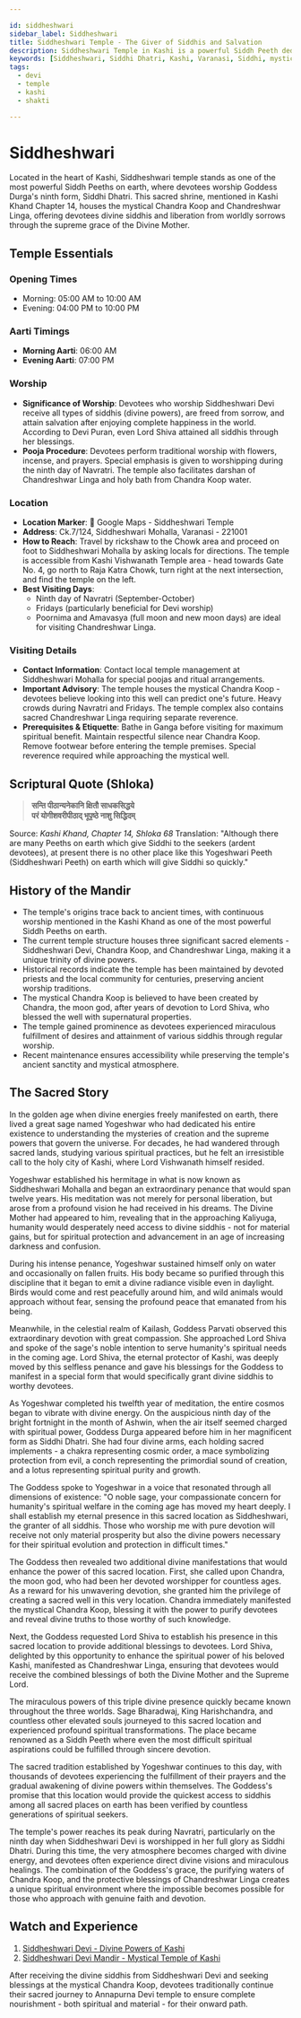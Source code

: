 ```yaml
---

id: siddheshwari
sidebar_label: Siddheshwari
title: Siddheshwari Temple - The Giver of Siddhis and Salvation
description: Siddheshwari Temple in Kashi is a powerful Siddh Peeth dedicated to Goddess Durga's ninth form, Siddhi Dhatri, which grants divine mystical powers and liberation from worldly sorrows.
keywords: [Siddheshwari, Siddhi Dhatri, Kashi, Varanasi, Siddhi, mystical powers]
tags:
  - devi
  - temple
  - kashi
  - shakti

---
```


# Siddheshwari

Located in the heart of Kashi, Siddheshwari temple stands as one of the most powerful Siddh Peeths on earth, where devotees worship Goddess Durga's ninth form, Siddhi Dhatri. This sacred shrine, mentioned in Kashi Khand Chapter 14, houses the mystical Chandra Koop and Chandreshwar Linga, offering devotees divine siddhis and liberation from worldly sorrows through the supreme grace of the Divine Mother.

## Temple Essentials

### Opening Times

  * Morning: 05:00 AM to 10:00 AM
  * Evening: 04:00 PM to 10:00 PM

### Aarti Timings

  * **Morning Aarti**: 06:00 AM
  * **Evening Aarti**: 07:00 PM

### Worship

  * **Significance of Worship**: Devotees who worship Siddheshwari Devi receive all types of siddhis (divine powers), are freed from sorrow, and attain salvation after enjoying complete happiness in the world. According to Devi Puran, even Lord Shiva attained all siddhis through her blessings.
  * **Pooja Procedure**: Devotees perform traditional worship with flowers, incense, and prayers. Special emphasis is given to worshipping during the ninth day of Navratri. The temple also facilitates darshan of Chandreshwar Linga and holy bath from Chandra Koop water.

### Location

  * **Location Marker**: 📍 Google Maps - Siddheshwari Temple
  * **Address**: Ck.7/124, Siddheshwari Mohalla, Varanasi - 221001
  * **How to Reach**: Travel by rickshaw to the Chowk area and proceed on foot to Siddheshwari Mohalla by asking locals for directions. The temple is accessible from Kashi Vishwanath Temple area - head towards Gate No. 4, go north to Raja Katra Chowk, turn right at the next intersection, and find the temple on the left.
  * **Best Visiting Days**:
      * Ninth day of Navratri (September-October)
      * Fridays (particularly beneficial for Devi worship)
      * Poornima and Amavasya (full moon and new moon days) are ideal for visiting Chandreshwar Linga.

### Visiting Details

  * **Contact Information**: Contact local temple management at Siddheshwari Mohalla for special poojas and ritual arrangements.
  * **Important Advisory**: The temple houses the mystical Chandra Koop - devotees believe looking into this well can predict one's future. Heavy crowds during Navratri and Fridays. The temple complex also contains sacred Chandreshwar Linga requiring separate reverence.
  * **Prerequisites & Etiquette**: Bathe in Ganga before visiting for maximum spiritual benefit. Maintain respectful silence near Chandra Koop. Remove footwear before entering the temple premises. Special reverence required while approaching the mystical well.

## Scriptural Quote (Shloka)

> **सन्ति पीठान्यनेकानि क्षितौ साधकसिद्धये**<br/>
> **परं योगीशवरीपीठाद् भूपृष्ठे नाशु सिद्धिदम्**

Source: *Kashi Khand, Chapter 14, Shloka 68*
Translation: "Although there are many Peeths on earth which give Siddhi to the seekers (ardent devotees), at present there is no other place like this Yogeshwari Peeth (Siddheshwari Peeth) on earth which will give Siddhi so quickly."

## History of the Mandir

  * The temple's origins trace back to ancient times, with continuous worship mentioned in the Kashi Khand as one of the most powerful Siddh Peeths on earth.
  * The current temple structure houses three significant sacred elements - Siddheshwari Devi, Chandra Koop, and Chandreshwar Linga, making it a unique trinity of divine powers.
  * Historical records indicate the temple has been maintained by devoted priests and the local community for centuries, preserving ancient worship traditions.
  * The mystical Chandra Koop is believed to have been created by Chandra, the moon god, after years of devotion to Lord Shiva, who blessed the well with supernatural properties.
  * The temple gained prominence as devotees experienced miraculous fulfillment of desires and attainment of various siddhis through regular worship.
  * Recent maintenance ensures accessibility while preserving the temple's ancient sanctity and mystical atmosphere.

## The Sacred Story
In the golden age when divine energies freely manifested on earth, there lived a great sage named Yogeshwar who had dedicated his entire existence to understanding the mysteries of creation and the supreme powers that govern the universe. For decades, he had wandered through sacred lands, studying various spiritual practices, but he felt an irresistible call to the holy city of Kashi, where Lord Vishwanath himself resided.

Yogeshwar established his hermitage in what is now known as Siddheshwari Mohalla and began an extraordinary penance that would span twelve years. His meditation was not merely for personal liberation, but arose from a profound vision he had received in his dreams. The Divine Mother had appeared to him, revealing that in the approaching Kaliyuga, humanity would desperately need access to divine siddhis - not for material gains, but for spiritual protection and advancement in an age of increasing darkness and confusion.

During his intense penance, Yogeshwar sustained himself only on water and occasionally on fallen fruits. His body became so purified through this discipline that it began to emit a divine radiance visible even in daylight. Birds would come and rest peacefully around him, and wild animals would approach without fear, sensing the profound peace that emanated from his being.

Meanwhile, in the celestial realm of Kailash, Goddess Parvati observed this extraordinary devotion with great compassion. She approached Lord Shiva and spoke of the sage's noble intention to serve humanity's spiritual needs in the coming age. Lord Shiva, the eternal protector of Kashi, was deeply moved by this selfless penance and gave his blessings for the Goddess to manifest in a special form that would specifically grant divine siddhis to worthy devotees.

As Yogeshwar completed his twelfth year of meditation, the entire cosmos began to vibrate with divine energy. On the auspicious ninth day of the bright fortnight in the month of Ashwin, when the air itself seemed charged with spiritual power, Goddess Durga appeared before him in her magnificent form as Siddhi Dhatri. She had four divine arms, each holding sacred implements - a chakra representing cosmic order, a mace symbolizing protection from evil, a conch representing the primordial sound of creation, and a lotus representing spiritual purity and growth.

The Goddess spoke to Yogeshwar in a voice that resonated through all dimensions of existence: "O noble sage, your compassionate concern for humanity's spiritual welfare in the coming age has moved my heart deeply. I shall establish my eternal presence in this sacred location as Siddheshwari, the granter of all siddhis. Those who worship me with pure devotion will receive not only material prosperity but also the divine powers necessary for their spiritual evolution and protection in difficult times."

The Goddess then revealed two additional divine manifestations that would enhance the power of this sacred location. First, she called upon Chandra, the moon god, who had been her devoted worshipper for countless ages. As a reward for his unwavering devotion, she granted him the privilege of creating a sacred well in this very location. Chandra immediately manifested the mystical Chandra Koop, blessing it with the power to purify devotees and reveal divine truths to those worthy of such knowledge.

Next, the Goddess requested Lord Shiva to establish his presence in this sacred location to provide additional blessings to devotees. Lord Shiva, delighted by this opportunity to enhance the spiritual power of his beloved Kashi, manifested as Chandreshwar Linga, ensuring that devotees would receive the combined blessings of both the Divine Mother and the Supreme Lord.

The miraculous powers of this triple divine presence quickly became known throughout the three worlds. Sage Bharadwaj, King Harishchandra, and countless other elevated souls journeyed to this sacred location and experienced profound spiritual transformations. The place became renowned as a Siddh Peeth where even the most difficult spiritual aspirations could be fulfilled through sincere devotion.

The sacred tradition established by Yogeshwar continues to this day, with thousands of devotees experiencing the fulfillment of their prayers and the gradual awakening of divine powers within themselves. The Goddess's promise that this location would provide the quickest access to siddhis among all sacred places on earth has been verified by countless generations of spiritual seekers.

The temple's power reaches its peak during Navratri, particularly on the ninth day when Siddheshwari Devi is worshipped in her full glory as Siddhi Dhatri. During this time, the very atmosphere becomes charged with divine energy, and devotees often experience direct divine visions and miraculous healings. The combination of the Goddess's grace, the purifying waters of Chandra Koop, and the protective blessings of Chandreshwar Linga creates a unique spiritual environment where the impossible becomes possible for those who approach with genuine faith and devotion.

## Watch and Experience
1. [Siddheshwari Devi - Divine Powers of Kashi](https://www.youtube.com/watch?v=HY-Z3pvPaBU&t=97s)
2. [Siddheshwari Devi Mandir - Mystical Temple of Kashi](https://www.youtube.com/watch?v=aasxMTlQqQQ)

After receiving the divine siddhis from Siddheshwari Devi and seeking blessings at the mystical Chandra Koop, devotees traditionally continue their sacred journey to Annapurna Devi temple to ensure complete nourishment - both spiritual and material - for their onward path.